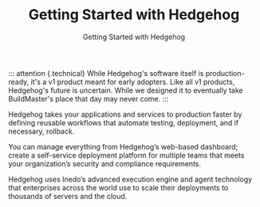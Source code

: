 ﻿---
title: Getting Started with Hedgehog
subtitle: Getting Started with Hedgehog
sequence: 10
keywords: hedgehog

---
::: attention {.technical}
While Hedgehog's software itself is production-ready, it's a v1 product meant for early adopters. Like all v1 products, Hedgehog's future is uncertain. While we designed it to eventually take BuildMaster's place that day may never come.
:::

Hedgehog takes your applications and services to production faster by defining reusable workflows that automate testing, deployment, and if necessary, rollback.

You can manage everything from Hedgehog’s web-based dashboard; create a self-service deployment platform for multiple teams that meets your organization’s security and compliance requirements.

Hedgehog uses Inedo’s advanced execution engine and agent technology that enterprises across the world use to scale their deployments to thousands of servers and the cloud.
